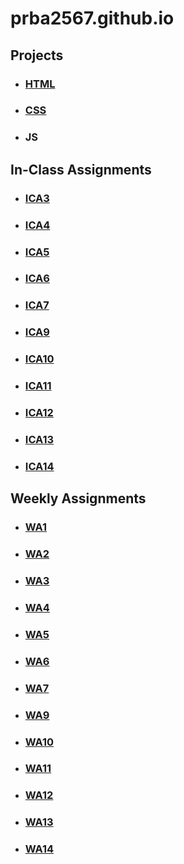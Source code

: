 # prba2567.github.io


## Projects
* ### [HTML](https://prba2567.github.io/html-midterm/page5.html)
* ### [CSS](https://prba2567.github.io/css/index.html)
* ### JS

## In-Class Assignments
* ### [ICA3](https://prba2567.github.io/ica/ica3a.html)
* ### [ICA4](https://prba2567.github.io/ica/ica4.html)
* ### [ICA5](https://prba2567.github.io/ica/ica5.html)
* ### [ICA6](https://prba2567.github.io/ica/ica6/ica6-part1.html)
* ### [ICA7](https://prba2567.github.io/ica/ica7/ica7.html)
* ### [ICA9](https://prba2567.github.io/ica/ica9.html)
* ### [ICA10](https://prba2567.github.io/ica/ica10.html)
* ### [ICA11](https://prba2567.github.io/ica/ica11.html)
* ### [ICA12](https://prba2567.github.io/ica/ica12/index.html)
* ### [ICA13](https://prba2567.github.io/wa/wa13.html)
* ### [ICA14](https://api.mapbox.com/styles/v1/prba2567/clgwgi3m4003701rh5rz88cew.html?title=view&access_token=pk.eyJ1IjoicHJiYTI1NjciLCJhIjoiY2xnd2Y5YXJsMDBwaTNzbjIwaXRzaXQ3cSJ9.CAz_KfORSt2w9bG3Q8fyXw&zoomwheel=true&fresh=true#2/37.75/-92.25)

## Weekly Assignments
* ### [WA1](https://prba2567.github.io/wa/wa1.html)
* ### [WA2](https://prba2567.github.io/wa/wa2.html)
* ### [WA3](https://prba2567.github.io/wa/wa3.html)
* ### [WA4](https://prba2567.github.io/wa/wa4/index.html)
* ### [WA5](https://prba2567.github.io/wa/wa5/wa5.html)
* ### [WA6](https://prba2567.github.io/wa/wa6/index.html)
* ### [WA7](https://prba2567.github.io/wa/wa7/wa7.html)
* ### [WA9](https://prba2567.github.io/wa/wa9.html)
* ### [WA10](https://prba2567.github.io/wa/assignment9.html)
* ### [WA11](https://prba2567.github.io/wa/wa11.html)
* ### [WA12](https://prba2567.github.io/wa/wa12.html)
* ### [WA13](https://prba2567.github.io/wa/wa13.html)
* ### [WA14](http://prba2567.me/wa/wa14.html)




